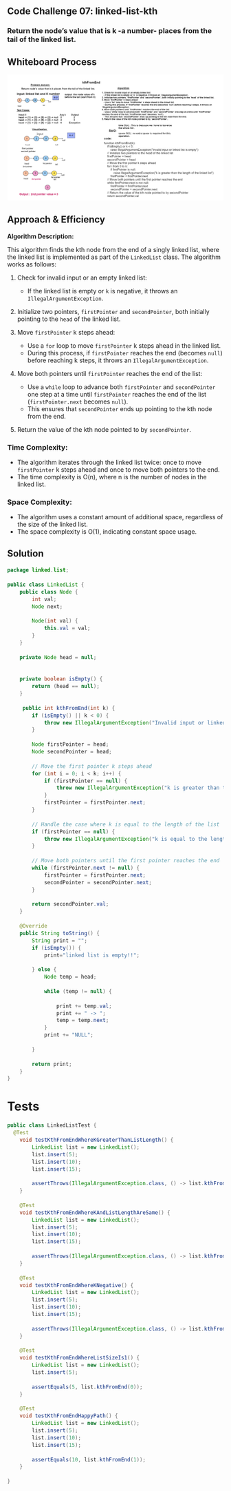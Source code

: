 ## Code Challenge 07: linked-list-kth
### Return the node’s value that is k -a number- places from the tail of the linked list.

## Whiteboard Process
![Linked-List07](whiteboards/CC07-whiteboard.png) 

## Approach & Efficiency
**Algorithm Description:**

This algorithm finds the kth node from the end of a singly linked list, where the linked list is implemented as part of the `LinkedList` class. The algorithm works as follows:

1. Check for invalid input or an empty linked list:
    - If the linked list is empty or `k` is negative, it throws an `IllegalArgumentException`.

2. Initialize two pointers, `firstPointer` and `secondPointer`, both initially pointing to the `head` of the linked list.

3. Move `firstPointer` k steps ahead:
    - Use a `for` loop to move `firstPointer` k steps ahead in the linked list.
    - During this process, if `firstPointer` reaches the end (becomes `null`) before reaching k steps, it throws an `IllegalArgumentException`.

4. Move both pointers until `firstPointer` reaches the end of the list:
    - Use a `while` loop to advance both `firstPointer` and `secondPointer` one step at a time until `firstPointer` reaches the end of the list (`firstPointer.next` becomes `null`).
    - This ensures that `secondPointer` ends up pointing to the kth node from the end.

5. Return the value of the kth node pointed to by `secondPointer`.

### Time Complexity:
- The algorithm iterates through the linked list twice: once to move `firstPointer` k steps ahead and once to move both pointers to the end.
- The time complexity is O(n), where n is the number of nodes in the linked list.

### Space Complexity:
- The algorithm uses a constant amount of additional space, regardless of the size of the linked list.
- The space complexity is O(1), indicating constant space usage.



## Solution
``` java 
package linked.list;

public class LinkedList {
    public class Node {
        int val;
        Node next;

        Node(int val) {
            this.val = val;
        }
    }

    private Node head = null;


    private boolean isEmpty() {
        return (head == null);
    }

     public int kthFromEnd(int k) {
        if (isEmpty() || k < 0) {
            throw new IllegalArgumentException("Invalid input or linked list is empty");
        }

        Node firstPointer = head;
        Node secondPointer = head;

        // Move the first pointer k steps ahead
        for (int i = 0; i < k; i++) {
            if (firstPointer == null) {
                throw new IllegalArgumentException("k is greater than the length of the linked list");
            }
            firstPointer = firstPointer.next;
        }

        // Handle the case where k is equal to the length of the list
        if (firstPointer == null) {
            throw new IllegalArgumentException("k is equal to the length of the linked list");
        }

        // Move both pointers until the first pointer reaches the end
        while (firstPointer.next != null) {
            firstPointer = firstPointer.next;
            secondPointer = secondPointer.next;
        }

        return secondPointer.val;
    }

    @Override
    public String toString() {
        String print = "";
        if (isEmpty()) {
            print="linked list is empty!!";

        } else {
            Node temp = head;

            while (temp != null) {

                print += temp.val;
                print += " -> ";
                temp = temp.next;
            }
            print += "NULL";

        }

        return print;
    }
}

``` 
# Tests
``` java
public class LinkedListTest {
  @Test
    void testKthFromEndWhereKGreaterThanListLength() {
        LinkedList list = new LinkedList();
        list.insert(5);
        list.insert(10);
        list.insert(15);

        assertThrows(IllegalArgumentException.class, () -> list.kthFromEnd(5));
    }

    @Test
    void testKthFromEndWhereKAndListLengthAreSame() {
        LinkedList list = new LinkedList();
        list.insert(5);
        list.insert(10);
        list.insert(15);

        assertThrows(IllegalArgumentException.class, () -> list.kthFromEnd(3));
    }

    @Test
    void testKthFromEndWhereKNegative() {
        LinkedList list = new LinkedList();
        list.insert(5);
        list.insert(10);
        list.insert(15);

        assertThrows(IllegalArgumentException.class, () -> list.kthFromEnd(-2));
    }

    @Test
    void testKthFromEndWhereListSizeIs1() {
        LinkedList list = new LinkedList();
        list.insert(5);

        assertEquals(5, list.kthFromEnd(0));
    }

    @Test
    void testKthFromEndHappyPath() {
        LinkedList list = new LinkedList();
        list.insert(5);
        list.insert(10);
        list.insert(15);

        assertEquals(10, list.kthFromEnd(1));
    }
  
}
```
